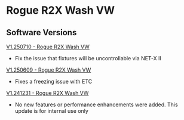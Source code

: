 # Rogue R2X Wash VW

## Software Versions

[V1.250710 - Rogue R2X Wash VW](https://github.com/Chauvet-Pro/ROGUER2XWASHVW/blob/5b9a45ab77c326a89f8b138e8d080e37a0f9f129/firmware/V1.250710.zip)
- Fix the issue that fixtures will be uncontrollable via NET-X II

[V1.250609 - Rogue R2X Wash VW](https://github.com/Chauvet-Pro/ROGUER2XWASHVW/blob/d16fe85069bc45c3a0ef916cc1d1c48ae38e908f/firmware/V1.250609.zip)
- Fixes a freezing issue with ETC

[V1.241231 - Rogue R2X Wash VW](https://github.com/Chauvet-Pro/ROGUER2XWASHVW/blob/720f609f6c6442fff673febafc9c32be112a6870/firmware/V1.241231.zip)
- No new features or performance enhancements were added. This update is for internal use only

